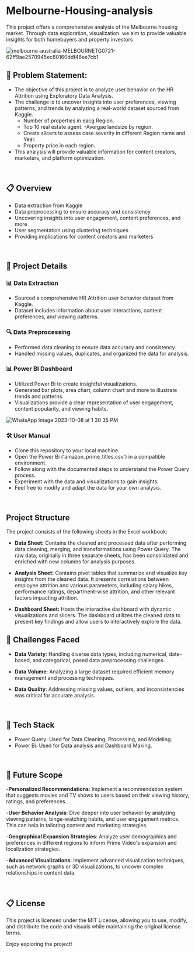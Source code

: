 # Melbourne-Housing-analysis
This project offers a comprehensive analysis of the Melbourne housing market. Through data exploration, visualization. we aim to provide valuable insights for both homebuyers and property investors

![melbourne-australia-MELBOURNETG0721-62ff9ae2570945ec80160ddf46ee7cb1](https://github.com/devvrat29/melbourne-housing-analysis/assets/146213827/2ba792dc-0983-4de2-94c3-39fbcfaddfa0)



## 🎯 Problem Statement:

- The objective of this project is to analyze user behavior on the HR Attrition using Exploratory Data Analysis. 
- The challenge is to uncover insights into user preferences, viewing patterns, and trends by analyzing a real-world dataset sourced from Kaggle.
  - Number of properties in eacg Region.
  - Top 10 real estate agent.
  -Avergae landsize by region.
  - Create slicers to assess case severity in different Region name and Year.
  - Property price in each region.
- This analysis will provide valuable information for content creators, marketers, and platform optimization.

<br>

## 📋 Overview
* Data extraction from Kaggle
* Data preprocessing to ensure accuracy and consistency
* Uncovering insights into user engagement, content preferences, and more
* User segmentation using clustering techniques
* Providing implications for content creators and marketers

<br>

## 🚀 Project Details

### 📊 Data Extraction

- Sourced a comprehensive HR Attrition user behavior dataset from Kaggle.
- Dataset includes information about user interactions, content preferences, and viewing patterns.

### 🔍 Data Preprocessing

- Performed data cleaning to ensure data accuracy and consistency.
- Handled missing values, duplicates, and organized the data for analysis.

### 📊 Power BI Dashboard

- Utilized Power Bi to create insightful visualizations.
- Generated bar plots, area chart, column chart and more to illustrate trends and patterns.
- Visualizations provide a clear representation of user engagement, content popularity, and viewing habits.

![WhatsApp Image 2023-10-08 at 1 30 35 PM](https://github.com/devvrat29/melbourne-housing-analysis/assets/146213827/e804821a-393e-4c70-a871-d94f885336f8)

### 🛠️ User Manual


- Clone this repository to your local machine.
- Open the Power Bi ('amazon_prime_titles.csv') in a compatible environment.
- Follow along with the documented steps to understand the Power Query process.
- Experiment with the data and visualizations to gain insights.
- Feel free to modify and adapt the data for your own analysis.

<br>

## Project Structure

The project consists of the following sheets in the Excel workbook:

- **Data Sheet:** Contains the cleaned and processed data after performing data cleaning, merging, and transformations using Power Query. The raw data, originally in three separate sheets, has been consolidated and enriched with new columns for analysis purposes.

- **Analysis Sheet:** Contains pivot tables that summarize and visualize key insights from the cleaned data. It presents correlations between employee attrition and various parameters, including salary hikes, performance ratings, department-wise attrition, and other relevant factors impacting attrition.

- **Dashboard Sheet:** Hosts the interactive dashboard with dynamic visualizations and slicers. The dashboard utilizes the cleaned data to present key findings and allow users to interactively explore the data.

## 🤔 Challenges Faced

- **Data Variety**: Handling diverse data types, including numerical, date-based, and categorical, posed data preprocessing challenges.

- **Data Volume**: Analyzing a large dataset required efficient memory management and processing techniques.

- **Data Quality**: Addressing missing values, outliers, and inconsistencies was critical for accurate analysis.

<br>

## 🌟 Tech Stack

- Power Query: Used for Data Cleaning, Processing, and Modeling.
- Power Bi: Used for Data analysis and Dashboard Making.

 <br>

## 🔮 Future Scope

-**Personalized Recommendations**: Implement a recommendation system that suggests movies and TV shows to users based on their viewing history, ratings, and preferences.

-**User Behavior Analysis**: Dive deeper into user behavior by analyzing viewing patterns, binge-watching habits, and user engagement metrics. This can help in tailoring content and marketing strategies.

-**Geographical Expansion Strategies**: Analyze user demographics and preferences in different regions to inform Prime Video's expansion and localization strategies.

-**Advanced Visualizations**: Implement advanced visualization techniques, such as network graphs or 3D visualizations, to uncover complex relationships in content data.

<br>

## 📋 License
This project is licensed under the MIT License, allowing you to use, modify, and distribute the code and visuals while maintaining the original license terms.

Enjoy exploring the project!

<br>



